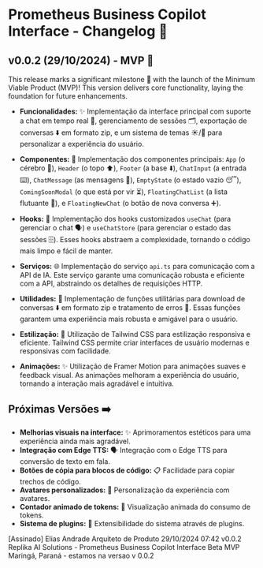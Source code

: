 # Prometheus Business Copilot Interface - Changelog 📝

## v0.0.2 (29/10/2024) - MVP 🚀

This release marks a significant milestone 🎉 with the launch of the Minimum Viable Product (MVP)!  This version delivers core functionality, laying the foundation for future enhancements.

- **Funcionalidades:** ✨ Implementação da interface principal com suporte a chat em tempo real 💬, gerenciamento de sessões 🗂️, exportação de conversas ⬇️ em formato zip, e um sistema de temas ☀️/🌙 para personalizar a experiência do usuário.

- **Componentes:** 🧱 Implementação dos componentes principais: `App` (o cérebro 🧠), `Header` (o topo ⬆️), `Footer` (a base ⬇️), `ChatInput` (a entrada ⌨️), `ChatMessage` (as mensagens 💬), `EmptyState` (o estado vazio 😴), `ComingSoonModal` (o que está por vir ⏳), `FloatingChatList` (a lista flutuante 🎈), e `FloatingNewChat` (o botão de nova conversa ➕).

- **Hooks:** 🎣 Implementação dos hooks customizados `useChat` (para gerenciar o chat 🗣️) e `useChatStore` (para gerenciar o estado das sessões 🗄️).  Esses hooks abstraem a complexidade, tornando o código mais limpo e fácil de manter.

- **Serviços:** 🌐 Implementação do serviço `api.ts` para comunicação com a API de IA.  Este serviço garante uma comunicação robusta e eficiente com a API, abstraindo os detalhes de requisições HTTP.

- **Utilidades:** 🧰 Implementação de funções utilitárias para download de conversas ⬇️ em formato zip e tratamento de erros 🚫.  Essas funções garantem uma experiência mais robusta e amigável para o usuário.

- **Estilização:** 🎨 Utilização de Tailwind CSS para estilização responsiva e eficiente.  Tailwind CSS permite criar interfaces de usuário modernas e responsivas com facilidade.

- **Animações:** ✨ Utilização de Framer Motion para animações suaves e feedback visual.  As animações melhoram a experiência do usuário, tornando a interação mais agradável e intuitiva.


## Próximas Versões ➡️

- **Melhorias visuais na interface:** ✨  Aprimoramentos estéticos para uma experiência ainda mais agradável.
- **Integração com Edge TTS:** 🗣️  Integração com o Edge TTS para conversão de texto em fala.
- **Botões de cópia para blocos de código:** 📋  Facilidade para copiar trechos de código.
- **Avatares personalizados:** 👤  Personalização da experiência com avatares.
- **Contador animado de tokens:** 🧮  Visualização animada do consumo de tokens.
- **Sistema de plugins:** 🔌  Extensibilidade do sistema através de plugins.


[Assinado]
Elias Andrade
Arquiteto de Produto
29/10/2024 07:42
v0.0.2 Replika AI Solutions - Prometheus Business Copilot Interface Beta MVP
Maringá, Paraná - estamos na versao v 0.0.2
